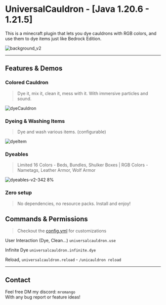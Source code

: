 # UniversalCauldron - [Java 1.20.6 - 1.21.5]

This is a minecraft plugin that lets you dye cauldrons with RGB colors, and use them to dye items just like Bedrock Edition.

![background_v2](https://github.com/user-attachments/assets/b6dcec3c-a8d6-45ff-a557-2e1dc9fa6b85)

---

## Features & Demos

### Colored Cauldron

> Dye it, mix it, clean it, mess with it. With immersive particles and sound.

![dyeCauldron](https://github.com/user-attachments/assets/30117c5b-b84b-4ce6-8df8-8ebe2ca67a5e)

### Dyeing & Washing Items

> Dye and wash various items. (configurable)

![dyeItem](https://github.com/user-attachments/assets/025a4f6c-6528-4633-b3fd-619764ee0773)

### Dyeables

> Limited 16 Colors - Beds, Bundles, Shulker Boxes  |  RGB Colors - Nametags, Leather Armor, Wolf Armor

![dyeables-v2-342 8%](https://github.com/user-attachments/assets/c703c924-4372-4e69-9b3d-a35aa2dbf787)

### Zero setup

> No dependencies, no resource packs. Install and enjoy!

## Commands & Permissions

> Checkout the [config.yml](https://github.com/Hinogo2210/UniversalCauldron/blob/master/src/main/resources/config.yml) for customizations

User Interaction (Dye, Clean…) `universalcauldron.use`

Infinite Dye `universalcauldron.infinite.dye`

Reload, `universalcauldron.reload` - `/unicauldron reload`
  
---

## Contact
Feel free DM my discord: `mromango`<br>
With any bug report or feature ideas!









